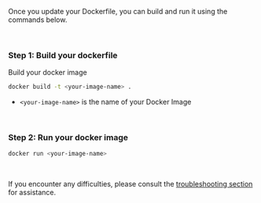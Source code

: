 
Once you update your Dockerfile, you can build and run it using the commands below.

&nbsp;

### Step 1: Build your dockerfile

Build your docker image

```bash
docker build -t <your-image-name> .
```

- `<your-image-name>` is the name of your Docker Image

&nbsp;

### Step 2: Run your docker image

```bash
docker run <your-image-name>
```


&nbsp;

If you encounter any difficulties, please consult the [troubleshooting section](https://signoz.io/docs/instrumentation/springboot/#troubleshooting-your-installation) for assistance.

